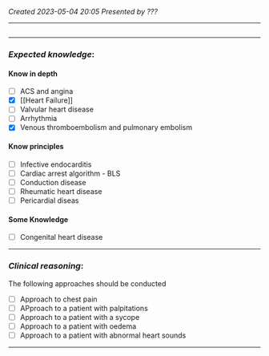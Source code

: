 *Created 2023-05-04 20:05*
*Presented by ???*

---
```toc
```
---

### *Expected knowledge*:
#### Know in depth
- [ ] ACS and angina
- [x] [[Heart Failure]]
- [ ] Valvular heart disease
- [ ] Arrhythmia
- [x] Venous thromboembolism and pulmonary embolism

#### Know principles
- [ ] Infective endocarditis
- [ ] Cardiac arrest algorithm - BLS
- [ ] Conduction disease
- [ ] Rheumatic heart disease
- [ ] Pericardial diseas

#### Some Knowledge
- [ ] Congenital heart disease

---

### *Clinical reasoning*:
The following approaches should be conducted
- [ ] Approach to chest pain
- [ ] APproach to a patient with palpitations
- [ ] Approach to a patient with a sycope
- [ ] Approach to a patient with oedema
- [ ] Approach to a patient with abnormal heart sounds

---
